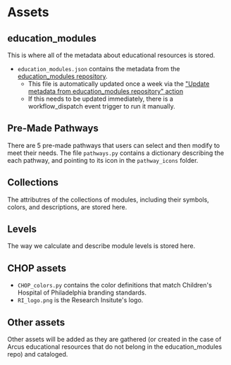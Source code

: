 # Assets

## education_modules 
This is where all of the metadata about educational resources is stored. 

- `education_modules.json` contains the metadata from the [education_modules repository](https://github.com/arcus/education_modules). 
    - This file is automatically updated once a week via the ["Update metadata from education_modules repository" action](https://github.com/arcus/module_discovery/actions/workflows/update_module_data.yml)
    - If this needs to be updated immediately, there is a workflow_dispatch event trigger to run it manually.

## Pre-Made Pathways
There are 5 pre-made pathways that users can select and then modify to meet their needs. The file `pathways.py` contains a dictionary describing the each pathway, and pointing to its icon in the `pathway_icons` folder.

## Collections
The attributres of the collections of modules, including their symbols, colors, and descriptions, are stored here.

## Levels
The way we calculate and describe module levels is stored here.

## CHOP assets
- `CHOP_colors.py` contains the color definitions that match Children's Hospital of Philadelphia branding standards.
- `RI_logo.png` is the Research Insitute's logo.

## Other assets

Other assets will be added as they are gathered (or created in the case of Arcus educational resources that do not belong in the education_modules repo) and cataloged. 